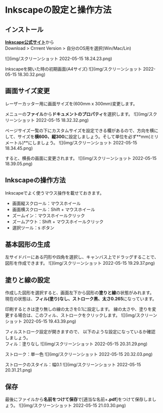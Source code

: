 # Inkscapeの設定と操作方法

## インストール
[**Inkscape公式サイト**](https://inkscape.org/)から  
Download > Crrrent Version > 自分のOS用を選択(Win/Mac/Lin)

![](img/スクリーンショット 2022-05-15 18.24.23.png)


Inkscapeを開いた時の初期画面(A4サイズ)
![](img/スクリーンショット 2022-05-15 18.30.32.png)

## 画面サイズ変更
レーザーカッター用に画面サイズを(600mm x 300mm)変更します。

メニューの**ファイル**から**ドキュメントのプロパティ**を選択します。
![](img/スクリーンショット 2022-05-15 18.32.32.png)

ページサイズ一覧の下にカスタムサイズを設定できる欄があるので、方向を横にして、サイズを**横600、縦300**に設定しましょう。そして単位を必ず**mm(ミリメートル)**にしましょう。
![](img/スクリーンショット 2022-05-15 18.34.45.png)

すると、横長の画面に変更されます。
![](img/スクリーンショット 2022-05-15 18.39.05.png)



## Inkscapeの操作方法

Inkscapeでよく使うマウス操作を載せておきます。

- 画面縦スクロール：マウスホイール
- 画面横スクロール：Shift + マウスホイール
- ズームイン：マウスホイールクリック
- ズームアウト：Shift + マウスホイールクリック
- 選択ツール：s ボタン


## 基本図形の生成

左サイドバーにある円形や四角を選択し、キャンバス上でドラッグすることで、
図形を作成できます。
![](img/スクリーンショット 2022-05-15 19.29.37.png)

## 塗りと線の設定
作成した図形を選択すると、画面左下から図形の**塗りと線**の状態がみれます。
現在の状態は、**フィル(塗り)なし、ストローク黒、太さ0.265**になっています。

印刷するときは塗り無しの線の太さを0.1に設定します。
線の太さや、塗りを変更する場合は、このフィル、ストロークをクリックします。
![](img/スクリーンショット 2022-05-15 19.43.39.png)

フィルストローク設定が開きますので、
以下のような設定になっているか確認しましょう。  
フィル：塗りなし
![](img/スクリーンショット 2022-05-15 20.31.29.png)

ストローク：単一色
![](img/スクリーンショット 2022-05-15 20.32.03.png)

ストロークのスタイル：幅0.1
![](img/スクリーンショット 2022-05-15 20.31.21.png)


## 保存

最後にファイルから**名前をつけて保存**で[適当な名前+**.pdf**]をつけて保存しましょう。
![](img/スクリーンショット 2022-05-15 21.03.30.png)

